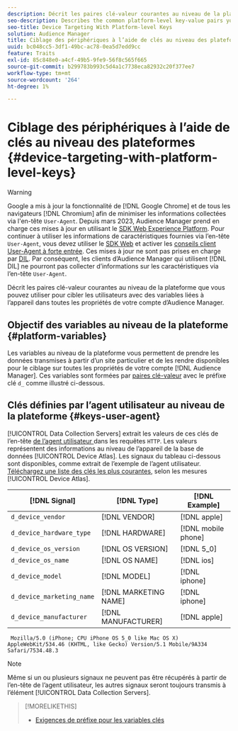 ```yaml
---
description: Décrit les paires clé-valeur courantes au niveau de la plateforme que vous pouvez utiliser pour cibler les utilisateurs avec des variables liées à l’appareil dans toutes les propriétés de votre compte d’Audience Manager.
seo-description: Describes the common platform-level key-value pairs you can use to target users with device-related variables across all properties in your Audience Manager account.
seo-title: Device Targeting With Platform-level Keys
solution: Audience Manager
title: Ciblage des périphériques à l’aide de clés au niveau des plateformes
uuid: bc048cc5-3df1-49bc-ac78-0ea5d7edd9cc
feature: Traits
exl-id: 85c848e0-a4cf-49b5-9fe9-56f8c565f665
source-git-commit: b299783b993c5d4a1c7738eca82932c20f377ee7
workflow-type: tm+mt
source-wordcount: '264'
ht-degree: 1%

---
```


# Ciblage des périphériques à l’aide de clés au niveau des plateformes {#device-targeting-with-platform-level-keys}

>[!WARNING]
>
>Google a mis à jour la fonctionnalité de [!DNL Google Chrome] et de tous les navigateurs [!DNL Chromium] afin de minimiser les informations collectées via l&#39;en-tête `User-Agent`.
>Depuis mars 2023, Audience Manager prend en charge ces mises à jour en utilisant le [SDK Web Experience Platform](https://experienceleague.adobe.com/docs/experience-platform/edge/home.html?lang=en). Pour continuer à utiliser les informations de caractéristiques fournies via l’en-tête `User-Agent`, vous devez utiliser le [SDK Web](https://experienceleague.adobe.com/docs/experience-platform/edge/home.html?lang=en) et activer les [conseils client User-Agent à forte entrée](https://experienceleague.adobe.com/docs/experience-platform/edge/fundamentals/user-agent-client-hints.html?lang=en).
>Ces mises à jour ne sont pas prises en charge par [DIL](../../../using/dil/dil-overview.md). Par conséquent, les clients d’Audience Manager qui utilisent [!DNL DIL] ne pourront pas collecter d’informations sur les caractéristiques via l’en-tête `User-Agent`.

Décrit les paires clé-valeur courantes au niveau de la plateforme que vous pouvez utiliser pour cibler les utilisateurs avec des variables liées à l’appareil dans toutes les propriétés de votre compte d’Audience Manager.

## Objectif des variables au niveau de la plateforme {#platform-variables}

<!-- c_tb_device_targeting.xml -->

Les variables au niveau de la plateforme vous permettent de prendre les données transmises à partir d’un site particulier et de les rendre disponibles pour le ciblage sur toutes les propriétés de votre compte [!DNL Audience Manager]. Ces variables sont formées par [paires clé-valeur](../../reference/key-value-pairs-explained.md) avec le préfixe clé `d_` comme illustré ci-dessous.

## Clés définies par l’agent utilisateur au niveau de la plateforme {#keys-user-agent}

[!UICONTROL Data Collection Servers] extrait les valeurs de ces clés de l’en-tête [ de l’agent utilisateur ](https://www.w3.org/Protocols/rfc2616/rfc2616-sec14.html#sec14.43) dans les requêtes `HTTP`. Les valeurs représentent des informations au niveau de l’appareil de la base de données [!UICONTROL Device Atlas]. Les signaux du tableau ci-dessous sont disponibles, comme extrait de l’exemple de l’agent utilisateur. [Téléchargez une liste des clés les plus courantes](assets/device_keys.csv), selon les mesures [!UICONTROL Device Atlas].

| [!DNL Signal] | [!DNL Type] | [!DNL Example] |
|---|---|---|
| `d_device_vendor` | [!DNL VENDOR] | [!DNL apple] |
| `d_device_hardware_type` | [!DNL HARDWARE] | [!DNL mobile phone] |
| `d_device_os_version` | [!DNL OS VERSION] | [!DNL 5_0] |
| `d_device_os_name` | [!DNL OS NAME] | [!DNL ios] |
| `d_device_model` | [!DNL MODEL] | [!DNL iphone] |
| `d_device_marketing_name` | [!DNL MARKETING NAME] | [!DNL iphone] |
| `d_device_manufacturer` | [!DNL MANUFACTURER] | [!DNL apple] |

```
 Mozilla/5.0 (iPhone; CPU iPhone OS 5_0 like Mac OS X) AppleWebKit/534.46 (KHTML, like Gecko) Version/5.1 Mobile/9A334 Safari/7534.48.3
```

>[!NOTE]
>
>Même si un ou plusieurs signaux ne peuvent pas être récupérés à partir de l’en-tête de l’agent utilisateur, les autres signaux seront toujours transmis à l’élément [!UICONTROL Data Collection Servers].

>[!MORELIKETHIS]
>
>* [Exigences de préfixe pour les variables clés](../../features/traits/trait-variable-prefixes.md)
